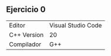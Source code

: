 ## Ejercicio 0
|  |  |
| ------ | ------ |
| Editor | Visual Studio Code |
| C++ Version | 20 |
| Compilador | G++ |